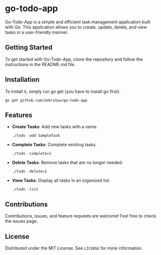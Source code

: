# go-todo-app

Go-Todo-App is a simple and efficient task management application built with Go. This application allows you to create, update, delete, and view tasks in a user-friendly manner. 

## Getting Started
To get started with Go-Todo-App, clone the repository and follow the instructions in the README.md file.

## Installation
To install it, simply run go get (you have to install go first):
```
go get github.com/zebra1yw/go-todo-app
```

## Features
- **Create Tasks**: Add new tasks with a name.
  ```
  ./todo -add SampleTask
  ```
- **Complete Tasks**: Complete existing tasks.
  ```
  ./todo -complete=1
  ```
- **Delete Tasks**: Remove tasks that are no longer needed.
   ```
  ./todo -delete=1
  ```
- **View Tasks**: Display all tasks in an organized list.
  ```
  ./todo -list
  ```

## Contributions
Contributions, issues, and feature requests are welcome! Feel free to check the issues page.

## License
Distributed under the MIT License. See `LICENSE` for more information.
